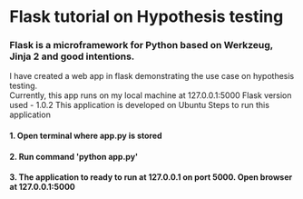 # Flask tutorial on Hypothesis testing

### Flask is a microframework for Python based on Werkzeug, Jinja 2 and good intentions.

I have created a web app in flask demonstrating the use case on hypothesis testing.    
Currently, this app runs on my local machine at 127.0.0.1:5000
Flask version used -  1.0.2
This application is developed on Ubuntu
Steps to run this application
#### 1. Open terminal where app.py is stored
#### 2. Run command 'python app.py'
#### 3. The application to ready to run at 127.0.0.1 on port 5000. Open browser at 127.0.0.1:5000
